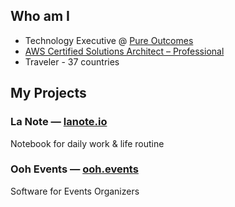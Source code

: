 ## Who am I

- Technology Executive @ [Pure Outcomes](https://pureoutcomes.com)
- [AWS Certified Solutions Architect – Professional](https://www.credly.com/badges/eb3be538-da02-47a5-b954-b689952dfb7c)
- Traveler - 37 countries

## My Projects

### La Note — [lanote.io](https://lanote.io)

Notebook for daily work & life routine


### Ooh Events — [ooh.events](https://ooh.events)

Software for Events Organizers
